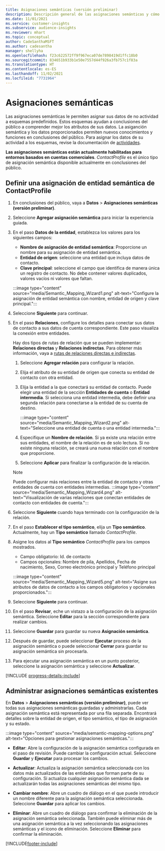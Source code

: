 ```yaml
---
title: Asignaciones semánticas (versión preliminar)
description: Descripción general de las asignaciones semánticas y cómo usarlas.
ms.date: 11/01/2021
ms.service: customer-insights
ms.subservice: audience-insights
ms.reviewer: mhart
ms.topic: conceptual
author: CadeSanthaMSFT
ms.author: cadesantha
manager: shellyha
ms.openlocfilehash: f23c622572ff9f967eca07de7898419d1ffc18b0
ms.sourcegitcommit: 834651b933b1e50e7557d44f926a3fb757c1f83a
ms.translationtype: HT
ms.contentlocale: es-ES
ms.lasthandoff: 11/02/2021
ms.locfileid: "7731964"
---
```

# <a name="semantic-mappings"></a>Asignaciones semánticas

Las asignaciones semánticas le permiten asignar sus datos de no actividad a esquemas predefinidos. Estos esquemas ayudan a conclusiones del público a comprender mejor los atributos de sus datos. La asiganción semántica y los datos proporcionados permiten nuevos conocimientos y funciones en conclusiones del público. Para asignar los datos de su actividad a los esquemas, revise la documentación de [actividades](activities.md).

**Las asignaciones semánticas están actualmente habilitadas para entornos basados en cuentas comerciales**. *ContactProfile* es el único tipo de asignación semántica disponible actualmente en conclusiones del público.

## <a name="define-a-contactprofile-semantic-entity-mapping"></a>Definir una asignación de entidad semántica de ContactProfile

1. En conclusiones del público, vaya a **Datos** > **Asignaciones semánticas (versión preliminar)**.

1. Seleccione **Agregar asignación semántica** para iniciar la experiencia guiada.

1. En el paso **Datos de la entidad**, establezca los valores para los siguientes campos:

   - **Nombre de asignación de entidad semántica**: Proporcione un nombre para su asignación de entidad semántica.
   - **Entidad de origen**: seleccione una entidad que incluya datos de contacto.
   - **Clave principal**: seleccione el campo que identifica de manera única un registro de contacto. No debe contener valores duplicados, valores vacíos ni valores que faltan.

   :::image type="content" source="media/Semantic_Mapping_Wizard1.png" alt-text="Configure la asignación de entidad semántica con nombre, entidad de origen y clave principal.":::

1. Seleccione **Siguiente** para continuar.

1. En el paso **Relaciones**, configure los detalles para conectar sus datos de contacto a sus datos de cuenta correspondiente. Este paso visualiza la conexión entre entidades.  

   Hay dos tipos de rutas de relación que se pueden implementar: **Relaciones directas** y **Relaciones indirectas**. Para obtener más información, vaya a [rutas de relaciones directas e indirectas](relationships.md#relationship-paths).

   1. Seleccione **Agregar relación** para configurar la relación.
   1. Elija el atributo de su entidad de origen que conecta su entidad de contacto con otra entidad.
   1. Elija la entidad a la que conectará su entidad de contacto. Puede elegir una entidad de la sección **Entidades de cuenta** o **Entidad intermedia**. Si selecciona una entidad intermedia, debe definir una segunda relación para conectarse a la entidad de su cuenta de destino.

      :::image type="content" source="media/Semantic_Mapping_Wizard2.png" alt-text="Seleccione una entidad de cuenta o una entidad intermedia.":::

   1. Especifique un **Nombre de relación**. Si ya existe una relación entre sus entidades, el nombre de la relación es de solo lectura. Si no existe ninguna relación, se creará una nueva relación con el nombre que proporcione.
   1. Seleccione **Aplicar** para finalizar la configuración de la relación.

   > [!NOTE]
   > Puede configurar más relaciones entre la entidad de contacto y otras entidades de cuenta con entidades intermedias.
   >  :::image type="content" source="media/Semantic_Mapping_Wizard4.png" alt-text="Visualización de varias relaciones que conectan entidades de contacto con entidades de cuenta.":::

1. Seleccione **Siguiente** cuando haya terminado con la configuración de la relación.

1. En el paso **Establecer el tipo semántico**, elija un **Tipo semántico**. Actualmente, hay un **Tipo semántico** llamado *ContactProfile*.

1. Asigne los datos al **Tipo semántico** *ContactProfile* para los campos mostrados.
   - Campo obligatorio: Id. de contacto
   - Campos opcionales: Nombre de pila, Apellidos, Fecha de nacimiento, Sexo, Correo electrónico principal y Teléfono principal

   :::image type="content" source="media/Semantic_Mapping_Wizard5.png" alt-text="Asigne sus atributos de datos de contacto a los campos obligatorios y opcionales proporcionados.":::

1. Seleccione **Siguiente** para continuar.

1. En el paso **Revisar**, eche un vistazo a la configuración de la asignación semántica. Seleccione **Editar** para la sección correspondiente para realizar cambios.

1. Seleccione **Guardar** para guardar su nueva **Asignación semántica**.

1. Después de guardar, puede seleccionar **Ejecutar** proceso de la asignación semántica o puede seleccionar **Cerrar** para guardar su asignación semántica sin procesarla.

1. Para ejecutar una asignación semántica en un punto posterior, seleccione la asignación semántica y seleccione **Actualizar**.

[!INCLUDE [progress-details-include](../includes/progress-details-pane.md)]

## <a name="manage-existing-semantic-mappings"></a>Administrar asignaciones semánticas existentes

En **Datos** > **Asignaciones semánticas (versión preliminar)**, puede ver todas sus asignaciones semánticas guardadas y administrarlas. Cada asignación semántica está representada por una fila separada. Encontrará detalles sobre la entidad de origen, el tipo semántico, el tipo de asignación y su estado.

:::image type="content" source="media/semantic-mapping-options.png" alt-text="Opciones para gestionar asignaciones semánticas.":::

- **Editar**: Abre la configuración de la asignación semántica configurada en el paso de revisión. Puede cambiar la configuración actual. Seleccione **Guardar** y **Ejecutar** para procesar los cambios.

- **Actualizar**: Actualiza la asignación semántica seleccionada con los datos más actualizados de las entidades que forman parte de su configuración. Si actualiza cualquier asignación semántica dada se actualizarán todas las asignaciones semánticas del mismo tipo.

- **Cambiar nombre**: Abre un cuadro de diálogo en el que puede introducir un nombre diferente para la asignación semántica seleccionada. Seleccione **Guardar** para aplicar los cambios.

- **Eliminar**: Abre un cuadro de diálogo para confirmar la eliminación de la asignación semántica seleccionada. También puede eliminar más de una asignación semántica a la vez seleccionando las asignaciones semánticas y el icono de eliminación. Seleccione **Eliminar** para confirmar la eliminación.


[!INCLUDE[footer-include](../includes/footer-banner.md)]
